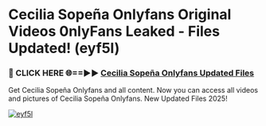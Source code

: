 # Cecilia Sopeña Onlyfans Original Videos 0nlyFans Leaked - Files Updated! (eyf5l)

<h3>🔴 CLICK HERE 🌐==►► <a href="https://tinyurl.com/ehrbuxhb" rel="nofollow">Cecilia Sopeña Onlyfans Updated Files</a></h3>

Get Cecilia Sopeña Onlyfans and all content. Now you can access all videos and pictures of Cecilia Sopeña Onlyfans. New Updated Files 2025!

[![eyf5l](https://i.imgur.com/lVYEuWS.gif)](https://tinyurl.com/ehrbuxhb)

